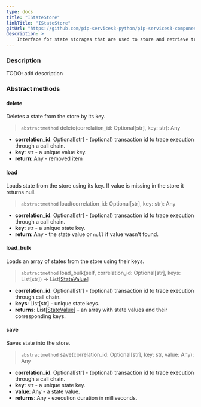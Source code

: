 ```yaml
---
type: docs
title: "IStateStore"
linkTitle: "IStateStore"
gitUrl: "https://github.com/pip-services3-python/pip-services3-components-python"
description: >
    Interface for state storages that are used to store and retrieve transaction states.
---
```


### Description

TODO: add description

### Abstract methods

#### delete
Deletes a state from the store by its key.

> `abstractmethod` delete(correlation_id: Optional[str], key: str): Any

- **correlation_id**: Optional[str] - (optional) transaction id to trace execution through a call chain.
- **key**: str - a unique value key.
- **return**: Any - removed item


#### load
Loads state from the store using its key.
If value is missing in the store it returns null.

> `abstractmethod` load(correlation_id: Optional[str], key: str): Any

- **correlation_id**: Optional[str] - (optional) transaction id to trace execution through a call chain.
- **key**: str - a unique state key.
- **return**: Any - the state value or `null` if value wasn't found.


#### load_bulk
Loads an array of states from the store using their keys.

> `abstractmethod` load_bulk(self, correlation_id: Optional[str], keys: List[str]) -> List[[StateValue](../state_value)]

- **correlation_id**: Optional[str] - (optional) transaction id to trace execution through call chain.
- **keys**: List[str] - unique state keys.
- **returns**: List[[StateValue](../state_value)] - an array with state values and their corresponding keys.


#### save
Saves state into the store.

> `abstractmethod` save(correlation_id: Optional[str], key: str, value: Any): Any

- **correlation_id**: Optional[str] - (optional) transaction id to trace execution through a call chain.
- **key**: str - a unique state key.
- **value**: Any - a state value.
- **returns**: Any - execution duration in milliseconds.
